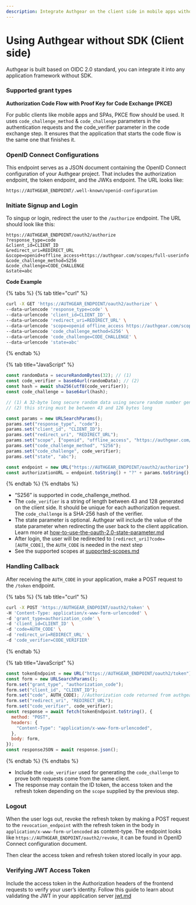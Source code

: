 ```yaml
---
description: Integrate Authgear on the client side in mobile apps without SDK
---
```


# Using Authgear without SDK (Client side)

Authgear is built based on OIDC 2.0 standard, you can integrate it into any application framework without SDK.

### Supported grant types

**Authorization Code Flow with Proof Key for Code Exchange (PKCE)**

For public clients like mobile apps and SPAs, PKCE flow should be used. It uses `code_challenge_method` & `code_challenge` parameters in the authentication requests and the code\_verifier parameter in the code exchange step. It ensures that the application that starts the code flow is the same one that finishes it.

### OpenID Connect Configurations

This endpoint serves as a JSON document containing the OpenID Connect configuration of your Authgear project. That includes the authorization endpoint, the token endpoint, and the JWKs endpoint. The URL looks like:

```
https://AUTHGEAR_ENDPOINT/.well-known/openid-configuration
```

### Initiate Signup and Login

To singup or login, redirect the user to the `/authorize` endpoint. The URL should look like this:

```url
https://AUTHGEAR_ENDPOINT/oauth2/authorize
?response_type=code
&client_id=CLIENT_ID
&redirect_uri=REDIRECT_URL
&scope=openid+offline_access+https://authgear.com/scopes/full-userinfo
&code_challenge_method=S256
&code_challenge=CODE_CHALLENGE
&state=abc
```

**Code Example**

{% tabs %}
{% tab title="curl" %}
```bash
curl -X GET 'https://AUTHGEAR_ENDPOINT/oauth2/authorize' \
--data-urlencode 'response_type=code' \
--data-urlencode 'client_id=CLIENT_ID' \
--data-urlencode 'redirect_uri=REDIRECT_URL' \
--data-urlencode 'scope=openid offline_access https://authgear.com/scopes/full-userinfo' \
--data-urlencode 'code_challenge_method=S256' \
--data-urlencode 'code_challenge=CODE_CHALLENGE' \
--data-urlencode 'state=abc'
```
{% endtab %}

{% tab title="JavaScript" %}
```javascript
const randomData = secureRandomBytes(32); // (1)
const code_verifier = base64url(randomData); // (2) 
const hash = await sha256(utf8(code_verifier));
const code_challenge = base64url(hash);

// (1) A 32-byte long secure random data using secure random number generator
// (2) this string must be between 43 and 126 bytes long

const params = new URLSearchParams();
params.set("response_type", "code");
params.set("client_id", "CLIENT_ID");
params.set("redirect_uri", "REDIRECT_URL");
params.set("scope", ["openid", "offline_access", "https://authgear.com/scopes/full-userinfo"].join(" "));
params.set("code_challenge_method", "S256");
params.set("code_challenge", code_verifier);
params.set("state", "abc");

const endpoint = new URL("https://AUTHGEAR_ENDPOINT/oauth2/authorize");
const authorizationURL = endpoint.toString() + "?" + params.toString();
```
{% endtab %}
{% endtabs %}

* “S256” is supported in code\_challenge\_method.
* The `code_verifier` is a string of length between 43 and 128 generated on the client side. It should be unique for each authorization request. The `code_challenge` is a SHA-256 hash of the verifier.
* The state parameter is optional. Authgear will include the value of the state parameter when redirecting the user back to the client application. Learn more at [how-to-use-the-oauth-2.0-state-parameter.md](../../faq-for-authentication/how-to-use-the-oauth-2.0-state-parameter.md "mention")
* After login, the user will be redirected to `[redirect_uri]?code=[AUTH_CODE]`, the `AUTH_CODE` is needed in the next step
* See the supported scopes at [supported-scopes.md](../../reference/apis/oauth-2.0-and-openid-connect-oidc/supported-scopes.md "mention")

### Handling Callback

After receiving the `AUTH_CODE` in your application, make a POST request to the `/token` endpoint.

{% tabs %}
{% tab title="curl" %}
```sh
curl -X POST 'https://AUTHGEAR_ENDPOINT/oauth2/token' \
-H 'Content-Type: application/x-www-form-urlencoded' \
-d 'grant_type=authorization_code' \
-d 'client_id=CLIENT_ID' \
-d 'code=AUTH_CODE' \
-d 'redirect_uri=REDIRECT_URL' \
-d 'code_verifier=CODE_VERIFIER'
```
{% endtab %}

{% tab title="JavaScript" %}
```javascript
const tokenEndpoint = new URL("https://AUTHGEAR_ENDPOINT/oauth2/token");
const form = new URLSearchParams();
form.set("grant_type", "authorization_code");
form.set("client_id", "CLIENT_ID");
form.set("code", AUTH_CODE); //Authorization code returned from authgear server
form.set("redirect_uri", "REDIRECT_URL");
form.set("code_verifier", code_verifier);
const response = await fetch(tokenEndpoint.toString(), {
  method: "POST",
  headers: {
    "Content-Type": "application/x-www-form-urlencoded",
  },
  body: form,
});
const responseJSON = await response.json();
```
{% endtab %}
{% endtabs %}

* Include the `code_verifier` used for generating the `code_challenge` to prove both requests come from the same client.
* The response may contain the ID token, the access token and the refresh token depending on the `scope` supplied by the previous step.

### Logout

When the user logs out, revoke the refresh token by making a POST request to the `revocation_endpoint` with the refresh token in the body in `application/x-www-form-urlencoded` as content-type. The endpoint looks like `https://AUTHGEAR_ENDPOINT/oauth2/revoke`, it can be found in OpenID Connect configuration document.

Then clear the access token and refresh token stored locally in your app.

### Verifying JWT Access Token

Include the access token in the Authorization headers of the frontend requests to verify your user’s identity. Follow this guide to learn about validating the JWT in your application server [jwt.md](../backend-api/jwt.md "mention")
